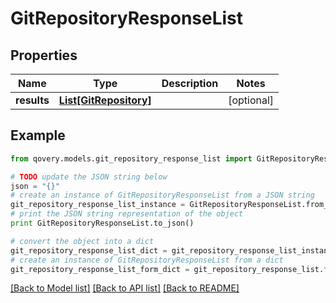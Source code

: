 # GitRepositoryResponseList


## Properties

Name | Type | Description | Notes
------------ | ------------- | ------------- | -------------
**results** | [**List[GitRepository]**](GitRepository.md) |  | [optional] 

## Example

```python
from qovery.models.git_repository_response_list import GitRepositoryResponseList

# TODO update the JSON string below
json = "{}"
# create an instance of GitRepositoryResponseList from a JSON string
git_repository_response_list_instance = GitRepositoryResponseList.from_json(json)
# print the JSON string representation of the object
print GitRepositoryResponseList.to_json()

# convert the object into a dict
git_repository_response_list_dict = git_repository_response_list_instance.to_dict()
# create an instance of GitRepositoryResponseList from a dict
git_repository_response_list_form_dict = git_repository_response_list.from_dict(git_repository_response_list_dict)
```
[[Back to Model list]](../README.md#documentation-for-models) [[Back to API list]](../README.md#documentation-for-api-endpoints) [[Back to README]](../README.md)


